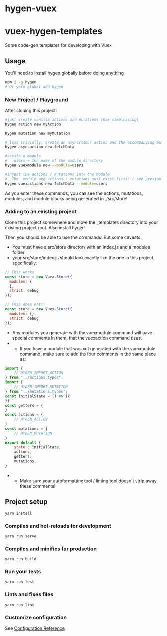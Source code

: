 # hygen-vuex

# vuex-hygen-templates
Some code-gen templates for developing with Vuex


## Usage

You'll need to install hygen globally before doing anything
```bash
npm i -g hygen
# Or yarn global add hygen
```

### New Project / Playground
After cloning this project: 
```bash
#just create vanilla actions and mutations (use camelcasing)
hygen action new myAction

hygen mutation new myMutation

# less trivially, create an asyncronous action and the accompanying mutations. Use camelCasing for the action!
hygen asyncaction new fetchData

#create a module
#   users = the name of the module directory
hygen vuexmodule new --module=users

#inject the actions / mutations into the module
#  The  module and actions / mutations must exist first! ( see previous steps )
hygen vuexactions new fetchData --module=users
```

As you enter these commands, you can see the actions, mutations, modules, and module blocks being generated in ./src/store!

### Adding to an existing project 
Clone this project somewhere and move the _templates directory into your existing project root. Also install hygen! 



Then you should be able to use the commands. But some caveats:
* You must have a src/store directory with an index.js and a modules folder
* your src/store/index.js should look exactly like the one in this project, specifically:

```javascript
// This works
const store = new Vuex.Store({
  modules: {
  },
  strict: debug
});
```

```javascript
// This does not!!
const store = new Vuex.Store({
  modules: {},
  strict: debug
});
```

* Any modules you generate with the vuexmodule command will have special comments in them, that the vuexaction command uses. 
* * If you have a module that was not generated with the vuexmodule command, make sure to add the four comments in the same place as:
```javascript
import {
    // HYGEN_IMPORT_ACTION
} from "../actions.types";
import {
    // HYGEN_IMPORT_MUTATION
} from "../mutations.types";
const initialState = () => ({
})
const getters = {
}
const actions = {
    // HYGEN_ACTION
}
const mutations = {
    // HYGEN_MUTATION
}
export default {
    state : initialState,
    actions,
    getters,
    mutations
}
```
* * Make sure your autoformatting tool / linting tool doesn't strip away these comments!



## Project setup
```
yarn install
```

### Compiles and hot-reloads for development
```
yarn run serve
```

### Compiles and minifies for production
```
yarn run build
```

### Run your tests
```
yarn run test
```

### Lints and fixes files
```
yarn run lint
```

### Customize configuration
See [Configuration Reference](https://cli.vuejs.org/config/).

